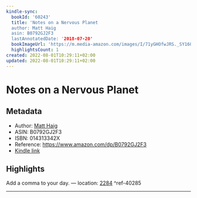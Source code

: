 ```yaml
---
kindle-sync:
  bookId: '60243'
  title: 'Notes on a Nervous Planet
  author: Matt Haig
  asin: B0792GJ2F3
  lastAnnotatedDate: '2018-07-20'
  bookImageUrl: 'https://m.media-amazon.com/images/I/71yGHOfwJRS._SY160.jpg'
  highlightsCount: 1
created: 2022-08-01T10:29:11+02:00
updated: 2022-08-01T10:29:11+02:00
---
```

# Notes on a Nervous Planet
## Metadata
* Author: [Matt Haig](https://www.amazon.com/Matt-Haig/e/B001IO8C1Q/ref=dp_byline_cont_ebooks_1)
* ASIN: B0792GJ2F3
* ISBN: 014313342X
* Reference: https://www.amazon.com/dp/B0792GJ2F3
* [Kindle link](kindle://book?action=open&asin=B0792GJ2F3)

## Highlights
Add a comma to your day. — location: [2284](kindle://book?action=open&asin=B0792GJ2F3&location=2284) ^ref-40285

---
